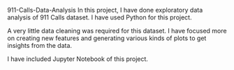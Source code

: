 911-Calls-Data-Analysis
In this project, I have done exploratory data analysis of 911 Calls dataset. I have used Python for this project.

A very little data cleaning was required for this dataset. I have focused more on creating new features and generating various kinds of plots to get insights from the data.

I have included Jupyter Notebook of this project.
